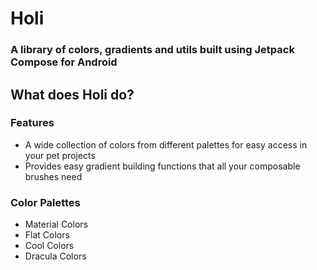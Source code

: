 # Holi
### A library of colors, gradients and utils built using Jetpack Compose for Android

## What does Holi do?

### Features

* A wide collection of colors from different palettes for easy access in your pet projects
* Provides easy gradient building functions that all your composable brushes need

### Color Palettes

* Material Colors
* Flat Colors
* Cool Colors
* Dracula Colors